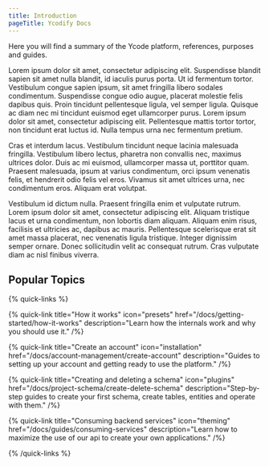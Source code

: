 ```yaml
---
title: Introduction
pageTitle: Ycodify Docs
---
```


Here you will find a summary of the Ycode platform, references, purposes and guides.

Lorem ipsum dolor sit amet, consectetur adipiscing elit. Suspendisse blandit sapien sit amet nulla blandit, id iaculis purus porta. Ut id fermentum tortor. Vestibulum congue sapien ipsum, sit amet fringilla libero sodales condimentum. Suspendisse congue odio augue, placerat molestie felis dapibus quis. Proin tincidunt pellentesque ligula, vel semper ligula. Quisque ac diam nec mi tincidunt euismod eget ullamcorper purus. Lorem ipsum dolor sit amet, consectetur adipiscing elit. Pellentesque mattis tortor tortor, non tincidunt erat luctus id. Nulla tempus urna nec fermentum pretium.

Cras et interdum lacus. Vestibulum tincidunt neque lacinia malesuada fringilla. Vestibulum libero lectus, pharetra non convallis nec, maximus ultrices dolor. Duis ac mi euismod, ullamcorper massa ut, porttitor quam. Praesent malesuada, ipsum at varius condimentum, orci ipsum venenatis felis, et hendrerit odio felis vel eros. Vivamus sit amet ultrices urna, nec condimentum eros. Aliquam erat volutpat.

Vestibulum id dictum nulla. Praesent fringilla enim et vulputate rutrum. Lorem ipsum dolor sit amet, consectetur adipiscing elit. Aliquam tristique lacus et urna condimentum, non lobortis diam aliquam. Aliquam enim risus, facilisis et ultricies ac, dapibus ac mauris. Pellentesque scelerisque erat sit amet massa placerat, nec venenatis ligula tristique. Integer dignissim semper ornare. Donec sollicitudin velit ac consequat rutrum. Cras vulputate diam ac nisl finibus viverra.

## Popular Topics

{% quick-links %}

{% quick-link title="How it works" icon="presets" href="/docs/getting-started/how-it-works" description="Learn how the internals work and why you should use it." /%}

{% quick-link title="Create an account" icon="installation" href="/docs/account-management/create-account" description="Guides to setting up your account and getting ready to use the platform." /%}

{% quick-link title="Creating and deleting a schema" icon="plugins" href="/docs/project-schema/create-delete-schema" description="Step-by-step guides to create your first schema, create tables, entities and operate with them." /%}

{% quick-link title="Consuming backend services" icon="theming" href="/docs/guides/consuming-services" description="Learn how to maximize the use of our api to create your own applications." /%}

{% /quick-links %}
